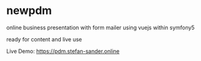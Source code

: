 # newpdm
online business presentation with form mailer using vuejs within symfony5

ready for content and live use

Live Demo: <a href="https://pdm.stefan-sander.online" target="_blank">https://pdm.stefan-sander.online</a>
